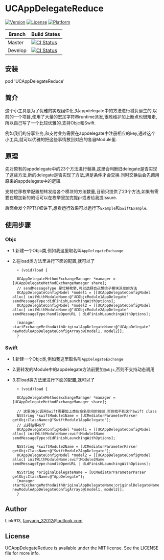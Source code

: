 # UCAppDelegateReduce

[![Version](https://img.shields.io/cocoapods/v/UCAppDelegateReduce.svg?style=flat)](https://cocoapods.org/pods/UCAppDelegateReduce)
[![License](https://img.shields.io/cocoapods/l/UCAppDelegateReduce.svg?style=flat)](https://cocoapods.org/pods/UCAppDelegateReduce)
[![Platform](https://img.shields.io/cocoapods/p/UCAppDelegateReduce.svg?style=flat)](https://cocoapods.org/pods/UCAppDelegateReduce)

| Branch | Build States  |
| --- | ---  |
| Master  |[![CI Status](https://travis-ci.org/TryRuntime/UCAppDelegateReduce.svg?branch=master)](https://travis-ci.org/TryRuntime/UCRuntimeKit)|
| Develop |[![CI Status](https://travis-ci.org/TryRuntime/UCAppDelegateReduce.svg?branch=develop)](https://travis-ci.org/TryRuntime/UCRuntimeKit) |

## 安装

pod 'UCAppDelegateReduce'

## 简介

这个小工具是为了优雅的实现组件化,对appdelegate中的方法进行减负诞生的,以前的一个项目,使用了大量的宏加字符串runtime派发,很难维护加上断点也很难走,所以自己写了一个比较优雅的.支持Objc和Swift.

例如我们的分享业务,和支付业务需要在appdelegate中注册相应的key,通过这个小工具,就可以优雅的把这些事情放到对应的各自Module里.

## 原理

先对原有的appdelegate中的23个方法进行替换,这里会判断旧delegate是否实现了这些方法,新的delegate是否实现了方法,满足条件才会交换.同时交换后会先调用原来的appdelegate中的逻辑.

支持位移枚举配置想转发给各个模块的方法数量,目前只提供了23个方法,如果有需要在增加新的的话可以在枚举里加完提pr或者给我提issure.

后面会发个PPT详细讲下,想看运行效果可以运行下`Example`和`SwiftExample`.

## 使用步骤

### Objc

- 1.新建一个Objc类,例如我这里取名叫`AppDelegateExchange`
- 2.在load类方法里进行下面的配置,就可以了

		+ (void)load {

        UCAppDelegateMethodExchangeManager *manager = [UCAppDelegateMethodExchangeManager share];
        // sendMessageType 是位移枚举,可以选择自己想给子模块派发的方法
        UCAppDelegateConfigModel *model1 = [[UCAppDelegateConfigModel alloc] initWithModuleName:@"UCObjcModule1AppDelegate" sendMessageType:didFinishLaunchingWithOptions];
        UCAppDelegateConfigModel *model2 = [[UCAppDelegateConfigModel alloc] initWithModuleName:@"UCObjcModule2AppDelegate" sendMessageType:handleOpenURL | didFinishLaunchingWithOptions];
        
        [manager startExchangeMethodWithOriginalAppDelegateName:@"UCAppDelegate" newModuleAppDelegateConfigArray:@[model1, model2]];
    	}
    	
### Swift

- 1.新建一个Objc类,例如我这里取名叫`AppDelegateExchange`
- 2.要转发的Module中的appdelegate方法前要加`@objc`,否则不支持动态调用
- 3.在load类方法里进行下面的配置,就可以了

		+ (void)load {
        
        UCAppDelegateMethodExchangeManager *manager = [UCAppDelegateMethodExchangeManager share];
        
        // 这里Objc调用Swift需要加上类似命名空间的前缀,否则找不到这个Swift class
        NSString *swiftModule1Name = [UCMediatorParameterParser getObjcClassName:@"SwiftModule1AppDelegate"];
        // 支持位移枚举
        UCAppDelegateConfigModel *model1 = [[UCAppDelegateConfigModel alloc] initWithModuleName:swiftModule1Name sendMessageType:didFinishLaunchingWithOptions];
        
        NSString *swiftModule2Name = [UCMediatorParameterParser getObjcClassName:@"SwiftModule2AppDelegate"];
        UCAppDelegateConfigModel *model2 = [[UCAppDelegateConfigModel alloc] initWithModuleName:swiftModule2Name sendMessageType:handleOpenURL | didFinishLaunchingWithOptions];
        
        NSString *originalDelegateName = [UCMediatorParameterParser getObjcClassName:@"AppDelegate"];
        [manager startExchangeMethodWithOriginalAppDelegateName:originalDelegateName newModuleAppDelegateConfigArray:@[model1, model2]];
    	}


## Author

Link913, fanyang_32012@outlook.com

## License

UCAppDelegateReduce is available under the MIT license. See the LICENSE file for more info.
